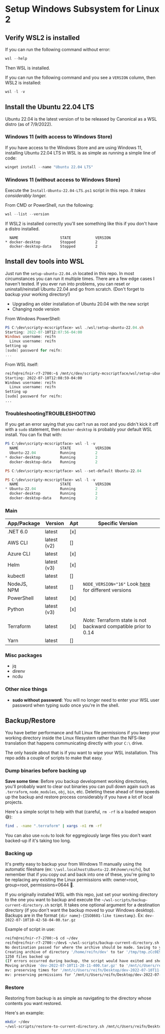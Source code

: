 # Setup Windows Subsystem for Linux 2

## Verify WSL2 is installed

If you can run the following command without error:

```PowerShell
wsl --help
```

Then WSL is installed.

If you can run the following command and you see a `VERSION` column, then WSL2 is installed:

```PowerShell
wsl -l -v
```

## Install the Ubuntu 22.04 LTS

Ubuntu 22.04 is the latest version of to be released by Canonical as a WSL distro (as of 7/9/2022).

### Windows 11 (with access to Windows Store)

If you have access to the Windows Store and are using Windows 11, installing Ubuntu 22.04 LTS in WSL is as simple as running a simple line of code:

```PowerShell
winget install --name "Ubuntu 22.04 LTS"
```

### Windows 11 (without access to Windows Store)

Execute the `Install-Ubuntu-22.04-LTS.ps1` script in this repo. _It takes considerably longer._


From CMD or PowerShell, run the following:

```PowerShell
wsl --list --version
```

If WSL2 is installed correctly you'll see something like this if you don't have a distro installed.
```
  NAME                   STATE           VERSION
* docker-desktop         Stopped         2
  docker-desktop-data    Stopped         2
```

## Install dev tools into WSL

Just run the `setup-ubuntu-22.04.sh` located in this repo. In most circumstances you can run it multiple times. There are a few edge cases I haven't tested. If you ever run into problems, you can reset or uninstall/reinstall Ubuntu 22.04 and go from scratch. (Don't forget to backup your working directory!)

- Upgrading an older installation of Ubuntu 20.04 with the new script
- Changing node version

From Windows PowerShell:
```PowerShell
PS C:\dev\scripty-mcscriptface> wsl ./wsl/setup-ubuntu-22.04.sh
Starting: 2022-07-10T12:07:56-04:00
Windows username: reifn
  Linux username: reifn
Setting up
[sudo] password for reifn: 
...
```

From WSL itself:
```bash
reifn@reifnir-r7-2700:~$ /mnt/c/dev/scripty-mcscriptface/wsl/setup-ubuntu-22.04.sh
Starting: 2022-07-10T12:08:59-04:00
Windows username: reifn
  Linux username: reifn
Setting up
[sudo] password for reifn:
...
```

### TroubleshootingTROUBLESHOOTING

If you get an error saying that you can't run as root and you didn't kick it off with a `sudo` statement, then `docker-desktop` is probably your default WSL install. You can fix that with:

```PowerShell
PS C:\dev\scripty-mcscriptface> wsl -l -v
  NAME                   STATE           VERSION
  Ubuntu-22.04           Running         2
* docker-desktop         Running         2
  docker-desktop-data    Running         2

PS C:\dev\scripty-mcscriptface> wsl --set-default Ubuntu-22.04

PS C:\dev\scripty-mcscriptface> wsl -l -v
  NAME                   STATE           VERSION
* Ubuntu-22.04           Running         2
  docker-desktop         Running         2
  docker-desktop-data    Running         2
```

### Main

| App/Package | Version     | Apt | Specific Version                                                                                               |   |
|-------------|-------------|-----|----------------------------------------------------------------------------------------------------------------|---|
| .NET 6.0    | latest      | [x] |                                                                                                                |   |
| AWS CLI     | latest (v2) | []  |                                                                                                                |   |
| Azure CLI   | latest      | [x] |                                                                                                                |   |
| Helm        | latest (v3) | [x] |                                                                                                                |   |
| kubectl     | latest      | []  |                                                                                                                |   |
| NodeJS, NPM | latest      | []  | `NODE_VERSION="16"` Look [here](https://github.com/nodesource/distributions#debinstall) for different versions |   |
| PowerShell  | latest      | [x] |                                                                                                                |   |
| Python      | latest (v3) | [x] |                                                                                                                |   |
| Terraform   | latest      | [x] | *Note:* Terraform state is not backward compatible prior to 0.14                                               |   |
| Yarn        | latest      | []  |                                                                                                                |   |

### Misc packages

- jq
- direnv
- ncdu

### Other nice things
<!-- TODO: add this tonight
- **SSH keys**: the default SSH key (`id_rsa` and `id_rsa.pub`) are copied from the Windows host into the Linux ~/.ssh directory.
    * These keys are copied instead of linked because it is impossible to set proper Linux permissions on files hosted on an NTFS partition.
-->
- **sudo without password**: You will no longer need to enter your WSL user password when typing sudo once you're in the shell.

## Backup/Restore

You have better performance and full Linux file permissions if you keep your working directory inside the Linux filesystem rather than the NFS-like translation that happens communicating directly with your `C:\` drive.

The only hassle about that is if you want to wipe your WSL installation. This repo adds a couple of scripts to make that easy.

### Dump binaries before backing up

**Save some time**: Before you backup development working directories, you'll probably want to clear out binaries you can pull down again such as `.terraform`, `node_modules`, `obj`, `bin`, etc. Deleting these ahead of time speeds up the backup and restore process considerably if you have a lot of local projects.

Here's a simple script to help with that (careful, `rm -rf` is a loaded weapon 😅):

```bash
find . -name ".terraform" | xargs -n1 rm -rf
```

You can also use `ncdu` to look for eggregiously large files you don't want backed-up if it's taking too long.

### Backing up

It's pretty easy to backup your from Windows 11 manually using the automatic fileshare (ex: `\\wsl.localhost\Ubuntu-22.04\home\reifn`), but remember that if you copy out and back into one of these, you're going to be replacing any existing the Linux permissions with: owner=root, group=root, permissions=0644 😬.

If you originally installed WSL with this repo, just set your working directory to the one you want to backup and execute the `~/wsl-scripts/backup-current-directory.sh` script. It takes one optional argument for a destination directory (if you don't want the backup moved to your Windows desktop). Backups are in the format `{dir name}-{ISO8601-like timestamp}`. Ex: `dev-2022-07-10T10-42-58-04-00.tar.gz`

Example of script in use:
```bash
reifn@reifnir-r7-2700:~$ cd ~/dev
reifn@reifnir-r7-2700:~/dev$ ~/wsl-scripts/backup-current-directory.sh
No destination passed for where the archive should be made. Saving to your Windows Desktop
Creating archive of directory '/home/reifn/dev' to tar '/tmp/tmp.zCc0E9znhl/dev-2022-07-10T11-28-11-400.tar.gz'...
1250 files backed up
(If errors occurred during backup, the script would have exited and shown errors already)
Moving archive 'dev-2022-07-10T11-28-11-400.tar.gz' to '/mnt/c/Users/reifn/Desktop'...
mv: preserving times for '/mnt/c/Users/reifn/Desktop/dev-2022-07-10T11-28-11-400.tar.gz': Operation not permitted
mv: preserving permissions for ‘/mnt/c/Users/reifn/Desktop/dev-2022-07-10T11-28-11-400.tar.gz’: Operation not permitted
```

### Restore

Restoring from backup is as simple as navigating to the directory whose contents you want restored.

Here's an example:
```bash
mkdir ~/dev
~/wsl-scripts/restore-to-current-directory.sh /mnt/c/Users/reifn/Desktop/dev-2022-07-10T11-28-11-400.tar.gz
```

